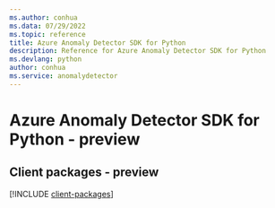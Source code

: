 ```yaml
---
ms.author: conhua
ms.data: 07/29/2022
ms.topic: reference
title: Azure Anomaly Detector SDK for Python
description: Reference for Azure Anomaly Detector SDK for Python
ms.devlang: python
author: conhua
ms.service: anomalydetector
---
```

# Azure Anomaly Detector SDK for Python - preview

## Client packages - preview
[!INCLUDE [client-packages](anomaly-detector-client-index.md)]